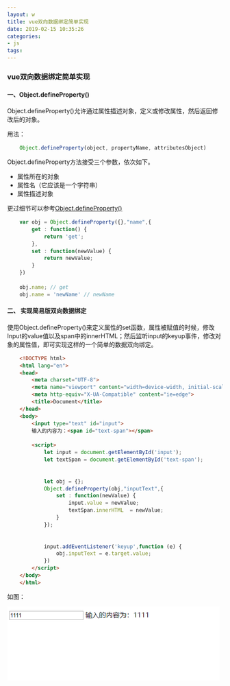 ```yaml
---
layout: w
title: vue双向数据绑定简单实现
date: 2019-02-15 10:35:26
categories: 
- js
tags:
---
```



### vue双向数据绑定简单实现


#### 一、Object.defineProperty()

Object.defineProperty()允许通过属性描述对象，定义或修改属性，然后返回修改后的对象。


用法：
```js
    Object.defineProperty(object, propertyName, attributesObject)
```

Object.defineProperty方法接受三个参数，依次如下。

- 属性所在的对象
- 属性名（它应该是一个字符串）
- 属性描述对象


更过细节可以参考[Object.defineProperty()](http://javascript.ruanyifeng.com/stdlib/attributes.html#toc2)

```js
    var obj = Object.defineProperty({},"name",{
        get : function() {
            return 'get';
        },
        set : function(newValue) {
            return newValue;
        }
    })

    obj.name; // get
    obj.name = 'newName' // newName
```


#### 二、 实现简易版双向数据绑定


使用Object.defineProperty()来定义属性的set函数，属性被赋值的时候，修改Input的value值以及span中的innerHTML；然后监听input的keyup事件，修改对象的属性值，即可实现这样的一个简单的数据双向绑定。

```html
    <!DOCTYPE html>
    <html lang="en">
    <head>
        <meta charset="UTF-8">
        <meta name="viewport" content="width=device-width, initial-scale=1.0">
        <meta http-equiv="X-UA-Compatible" content="ie=edge">
        <title>Document</title>
    </head>
    <body>
        <input type="text" id="input">
        输入的内容为：<span id="text-span"></span>

        <script>
            let input = document.getElementById('input');
            let textSpan = document.getElementById('text-span');


            let obj = {};
            Object.defineProperty(obj,"inputText",{
                set : function(newValue) {
                    input.value = newValue;
                    textSpan.innerHTML  = newValue;
                }
            });


            input.addEventListener('keyup',function (e) {
                obj.inputText = e.target.value;
            })
        </script>
    </body>
    </html>
```

如图：

![实现简易版双向数据绑定](/images/双向数据绑定.png) 
